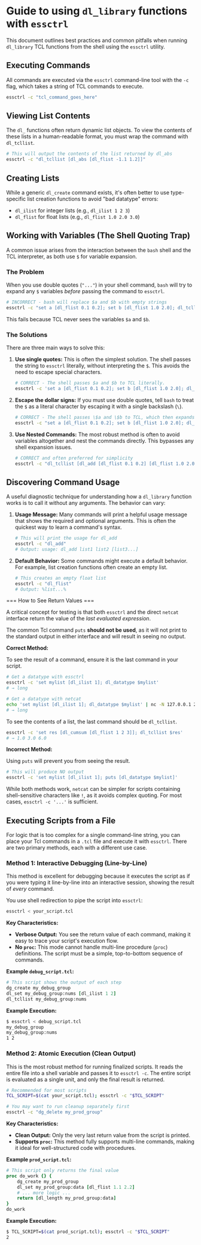 # Guide to using `dl_library` functions with `essctrl`

This document outlines best practices and common pitfalls when running `dl_library` TCL functions from the shell using the `essctrl` utility.

## Executing Commands

All commands are executed via the `essctrl` command-line tool with the `-c` flag, which takes a string of TCL commands to execute.

```bash
essctrl -c "tcl_command_goes_here"
```

## Viewing List Contents

The `dl_` functions often return dynamic list objects. To view the contents of these lists in a human-readable format, you must wrap the command with `dl_tcllist`.

```bash
# This will output the contents of the list returned by dl_abs
essctrl -c "dl_tcllist [dl_abs [dl_flist -1.1 1.2]]"
```

## Creating Lists

While a generic `dl_create` command exists, it's often better to use type-specific list creation functions to avoid "bad datatype" errors:

*   `dl_ilist` for integer lists (e.g., `dl_ilist 1 2 3`)
*   `dl_flist` for float lists (e.g., `dl_flist 1.0 2.0 3.0`)

## Working with Variables (The Shell Quoting Trap)

A common issue arises from the interaction between the `bash` shell and the TCL interpreter, as both use `$` for variable expansion.

### The Problem

When you use double quotes (`"..."`) in your shell command, `bash` will try to expand any `$` variables *before* passing the command to `essctrl`.

```bash
# INCORRECT - bash will replace $a and $b with empty strings
essctrl -c "set a [dl_flist 0.1 0.2]; set b [dl_flist 1.0 2.0]; dl_tcllist [dl_add $a $b]"
```
This fails because TCL never sees the variables `$a` and `$b`.

### The Solutions

There are three main ways to solve this:

1.  **Use single quotes:** This is often the simplest solution. The shell passes the string to `essctrl` literally, without interpreting the `$`. This avoids the need to escape special characters.

    ```bash
    # CORRECT - The shell passes $a and $b to TCL literally.
    essctrl -c 'set a [dl_flist 0.1 0.2]; set b [dl_flist 1.0 2.0]; dl_tcllist [dl_add $a $b]'
    ```

2.  **Escape the dollar signs:** If you must use double quotes, tell `bash` to treat the `$` as a literal character by escaping it with a single backslash (`\`).

    ```bash
    # CORRECT - The shell passes \$a and \$b to TCL, which then expands them correctly.
    essctrl -c "set a [dl_flist 0.1 0.2]; set b [dl_flist 1.0 2.0]; dl_tcllist [dl_add \$a \$b]"
    ```

3.  **Use Nested Commands:** The most robust method is often to avoid variables altogether and nest the commands directly. This bypasses any shell expansion issues.

    ```bash
    # CORRECT and often preferred for simplicity
    essctrl -c "dl_tcllist [dl_add [dl_flist 0.1 0.2] [dl_flist 1.0 2.0]]"
    ```

## Discovering Command Usage

A useful diagnostic technique for understanding how a `dl_library` function works is to call it without any arguments. The behavior can vary:

1.  **Usage Message:** Many commands will print a helpful usage message that shows the required and optional arguments. This is often the quickest way to learn a command's syntax.

    ```bash
    # This will print the usage for dl_add
    essctrl -c "dl_add"
    # Output: usage: dl_add list1 list2 [list3...]
    ```

2.  **Default Behavior:** Some commands might execute a default behavior. For example, list creation functions often create an empty list.

    ```bash
    # This creates an empty float list
    essctrl -c "dl_flist"
    # Output: %list...% 
    ```

=== How to See Return Values ===

A critical concept for testing is that both `essctrl` and the direct `netcat`
interface return the value of the *last evaluated expression*.

The common Tcl command `puts` **should not be used**, as it will not print
to the standard output in either interface and will result in seeing no
output.

**Correct Method:**

To see the result of a command, ensure it is the last command in your script.

```bash
# Get a datatype with essctrl
essctrl -c 'set mylist [dl_ilist 1]; dl_datatype $mylist'
# → long

# Get a datatype with netcat
echo 'set mylist [dl_ilist 1]; dl_datatype $mylist' | nc -N 127.0.0.1 2570
# → long
```

To see the contents of a list, the last command should be `dl_tcllist`.

```bash
essctrl -c 'set res [dl_cumsum [dl_flist 1 2 3]]; dl_tcllist $res'
# → 1.0 3.0 6.0
```

**Incorrect Method:**

Using `puts` will prevent you from seeing the result.

```bash
# This will produce NO output
essctrl -c 'set mylist [dl_ilist 1]; puts [dl_datatype $mylist]'
```

While both methods work, `netcat` can be simpler for scripts containing
shell-sensitive characters like `!`, as it avoids complex quoting. For most
cases, `essctrl -c '...'` is sufficient. 

## Executing Scripts from a File

For logic that is too complex for a single command-line string, you can place your Tcl commands in a `.tcl` file and execute it with `essctrl`. There are two primary methods, each with a different use case.

### Method 1: Interactive Debugging (Line-by-Line)

This method is excellent for debugging because it executes the script as if you were typing it line-by-line into an interactive session, showing the result of *every* command.

You use shell redirection to pipe the script into `essctrl`:

```bash
essctrl < your_script.tcl
```

**Key Characteristics:**
*   **Verbose Output:** You see the return value of each command, making it easy to trace your script's execution flow.
*   **No `proc`:** This mode cannot handle multi-line procedure (`proc`) definitions. The script must be a simple, top-to-bottom sequence of commands.

**Example `debug_script.tcl`:**
```tcl
# This script shows the output of each step
dg_create my_debug_group
dl_set my_debug_group:nums [dl_ilist 1 2]
dl_tcllist my_debug_group:nums
```

**Example Execution:**
```bash
$ essctrl < debug_script.tcl
my_debug_group
my_debug_group:nums
1 2
```

### Method 2: Atomic Execution (Clean Output)

This is the most robust method for running finalized scripts. It reads the entire file into a shell variable and passes it to `essctrl -c`. The entire script is evaluated as a single unit, and only the final result is returned.

```bash
# Recommended for most scripts
TCL_SCRIPT=$(cat your_script.tcl); essctrl -c "$TCL_SCRIPT"

# You may want to run cleanup separately first
essctrl -c "dg_delete my_prod_group"
```

**Key Characteristics:**
*   **Clean Output:** Only the very last return value from the script is printed.
*   **Supports `proc`:** This method fully supports multi-line commands, making it ideal for well-structured code with procedures.

**Example `prod_script.tcl`:**
```tcl
# This script only returns the final value
proc do_work {} {
    dg_create my_prod_group
    dl_set my_prod_group:data [dl_flist 1.1 2.2]
    # ... more logic ...
    return [dl_length my_prod_group:data]
}
do_work
```

**Example Execution:**
```bash
$ TCL_SCRIPT=$(cat prod_script.tcl); essctrl -c "$TCL_SCRIPT"
2
``` 

